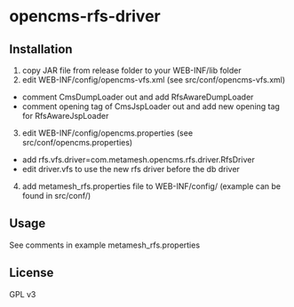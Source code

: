 opencms-rfs-driver
==================

Installation
------------
1. copy JAR file from release folder to your WEB-INF/lib folder
2. edit WEB-INF/config/opencms-vfs.xml (see src/conf/opencms-vfs.xml)
  * comment CmsDumpLoader out and add RfsAwareDumpLoader
  * comment opening tag of CmsJspLoader out and add new opening tag for RfsAwareJspLoader
3. edit WEB-INF/config/opencms.properties (see src/conf/opencms.properties)
  * add rfs.vfs.driver=com.metamesh.opencms.rfs.driver.RfsDriver
  * edit driver.vfs to use the new rfs driver before the db driver
4. add metamesh_rfs.properties file to WEB-INF/config/ (example can be found in src/conf/)

Usage
-----
See comments in example metamesh_rfs.properties

License
-------
GPL v3
